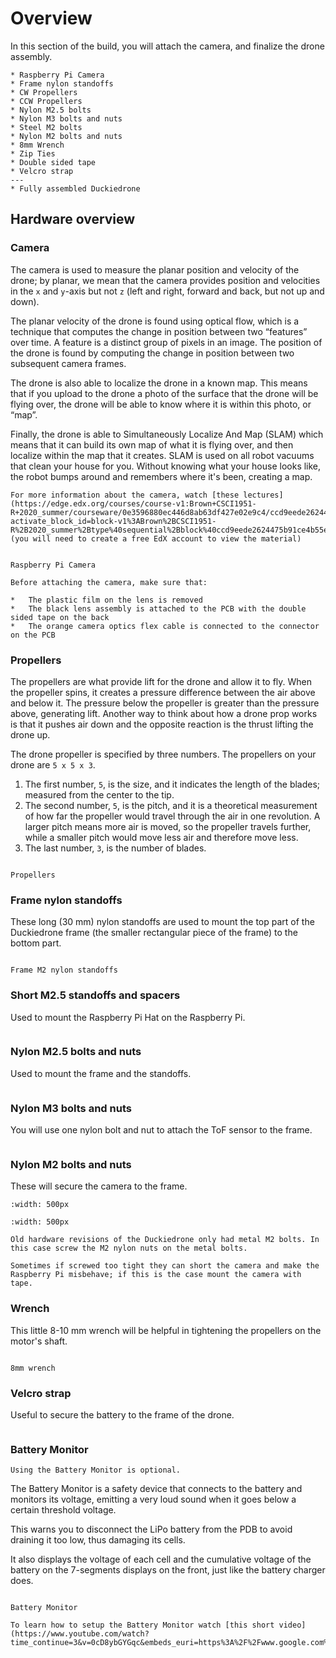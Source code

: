 # Overview


In this section of the build, you will attach the camera, and finalize the drone assembly.

```{needget}
* Raspberry Pi Camera 
* Frame nylon standoffs 
* CW Propellers 
* CCW Propellers 
* Nylon M2.5 bolts 
* Nylon M3 bolts and nuts 
* Steel M2 bolts
* Nylon M2 bolts and nuts
* 8mm Wrench 
* Zip Ties 
* Double sided tape
* Velcro strap
---
* Fully assembled Duckiedrone
```

## Hardware overview

### Camera

The camera is used to measure the planar position and velocity of the drone; by planar, we mean that the camera provides position and velocities in the `x` and `y`-axis but not `z` (left and right, forward and back, but not up and down).

The planar velocity of the drone is found using optical flow, which is a technique that computes the change in position between two “features” over time. A feature is a distinct group of pixels in an image. The position of the drone is found by computing the change in position between two subsequent camera frames.

The drone is also able to localize the drone in a known map. This means that if you upload to the drone a photo of the surface that the drone will be flying over, the drone will be able to know where it is within this photo, or “map”. 

Finally, the drone is able to Simultaneously Localize And Map (SLAM) which means that it can build its own map of what it is flying over, and then localize within the map that it creates. SLAM is used on all robot vacuums that clean your house for you. Without knowing what your house looks like, the robot bumps around and remembers where it's been, creating a map.

```{seealso}
For more information about the camera, watch [these lectures](https://edge.edx.org/courses/course-v1:Brown+CSCI1951-R+2020_summer/courseware/0e3596880ec446d8ab63df427e02e9c4/ccd9eede2624475b91ce4b55ee51ce87/?activate_block_id=block-v1%3ABrown%2BCSCI1951-R%2B2020_summer%2Btype%40sequential%2Bblock%40ccd9eede2624475b91ce4b55ee51ce87) (you will need to create a free EdX account to view the material)
```

```{figure} ../_images/components-official/camera.png

Raspberry Pi Camera
```

```{attention}
Before attaching the camera, make sure that:

*   The plastic film on the lens is removed
*   The black lens assembly is attached to the PCB with the double sided tape on the back
*   The orange camera optics flex cable is connected to the connector on the PCB
```

### Propellers
The propellers are what provide lift for the drone and allow it to fly. When the propeller spins, it creates a pressure difference between the air above and below it. The pressure below the propeller is greater than the pressure above, generating lift. Another way to think about how a drone prop works is that it pushes air down and the opposite reaction is the thrust lifting the drone up.

The drone propeller is specified by three numbers. The propellers on your drone are `5 x 5 x 3`. 

1.  The first number, `5`, is the size, and it indicates the length of the blades; measured from the center to the tip. 
1.  The second number, `5`, is the pitch, and it is a theoretical measurement of how far the propeller would travel through the air in one revolution. A larger pitch means more air is moved, so the propeller travels further, while a smaller pitch would move less air and therefore move less. 
1.  The last number, `3`, is the number of blades.

```{figure} ../_images/components-official/propellers.png

Propellers
```

### Frame nylon standoffs
These long (30 mm) nylon standoffs are used to mount the top part of the Duckiedrone frame (the smaller rectangular piece of the frame) to the bottom part.

```{figure} ../_images/components-official/frame_standoffs.png

Frame M2 nylon standoffs
```

### Short M2.5 standoffs and spacers
Used to mount the Raspberry Pi Hat on the Raspberry Pi.

```{figure} ../_images/components-official/M2_5_short_standoffs_spacers.png
```

### Nylon M2.5 bolts and nuts
Used to mount the frame and the standoffs.

```{image} ../_images/components-official/M2_5_bolts_nuts_nylon.png
```

### Nylon M3 bolts and nuts
You will use one nylon bolt and nut to attach the ToF sensor to the frame.

```{image} ../_images/components-official/nylon_M3_bolts_nuts.png
```

<!-- [Moved to M2 nylon bolts]
### Metal M2 bolts
You will use them to secure the camera to the frame of the Duckiedrone.

```{figure} ../_images/components-official/M2_metal_bolts.png

The M2 metal bolts are in a bag with banana connectors
``` 
-->

### Nylon M2 bolts and nuts
These will secure the camera to the frame.

```{image} ../_images/components-official/M2_nylon_nuts.png
:width: 500px
```
```{image} ../_images/camera-mounting-hw/m2x10_bolts.jpg
:width: 500px
```
```{note}
Old hardware revisions of the Duckiedrone only had metal M2 bolts. In this case screw the M2 nylon nuts on the metal bolts.

Sometimes if screwed too tight they can short the camera and make the Raspberry Pi misbehave; if this is the case mount the camera with tape.
```

### Wrench
This little 8-10 mm wrench will be helpful in tightening the propellers on the motor's shaft.

```{figure} ../_images/components-official/wrench.png

8mm wrench
```

### Velcro strap

Useful to secure the battery to the frame of the drone.

```{image} ../_images/components-official/black_velcro.png
```

### Battery Monitor

```{note} 
Using the Battery Monitor is optional.
```

The Battery Monitor is a safety device that connects to the battery and monitors its voltage, emitting a very loud sound when it goes below a certain threshold voltage.

This warns you to disconnect the LiPo battery from the PDB to avoid draining it too low, thus damaging its cells.

It also displays the voltage of each cell and the cumulative voltage of the battery on the 7-segments displays on the front, just like the battery charger does.

```{figure} ../_images/components-official/battery_monitor.png

Battery Monitor
```

```{seealso}
To learn how to setup the Battery Monitor watch [this short video](https://www.youtube.com/watch?time_continue=3&v=0cD8ybGYGqc&embeds_euri=https%3A%2F%2Fwww.google.com%2F&feature=emb_logo).
```
